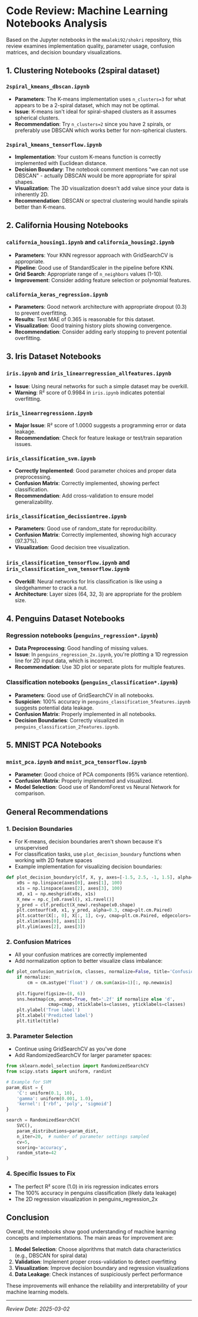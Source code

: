 # Code Review: Machine Learning Notebooks Analysis

Based on the Jupyter notebooks in the `mmaleki92/shokri` repository, this review examines implementation quality, parameter usage, confusion matrices, and decision boundary visualizations.

## 1. Clustering Notebooks (2spiral dataset)

### `2spiral_kmeans_dbscan.ipynb`
- **Parameters**: The K-means implementation uses `n_clusters=3` for what appears to be a 2-spiral dataset, which may not be optimal.
- **Issue**: K-means isn't ideal for spiral-shaped clusters as it assumes spherical clusters.
- **Recommendation**: Try `n_clusters=2` since you have 2 spirals, or preferably use DBSCAN which works better for non-spherical clusters.

### `2spiral_kmeans_tensorflow.ipynb`
- **Implementation**: Your custom K-means function is correctly implemented with Euclidean distance.
- **Decision Boundary**: The notebook comment mentions "we can not use DBSCAN" - actually DBSCAN would be more appropriate for spiral shapes.
- **Visualization**: The 3D visualization doesn't add value since your data is inherently 2D.
- **Recommendation**: DBSCAN or spectral clustering would handle spirals better than K-means.

## 2. California Housing Notebooks

### `california_housing1.ipynb` and `california_housing2.ipynb`
- **Parameters**: Your KNN regressor approach with GridSearchCV is appropriate.
- **Pipeline**: Good use of StandardScaler in the pipeline before KNN.
- **Grid Search**: Appropriate range of `n_neighbors` values (1-10).
- **Improvement**: Consider adding feature selection or polynomial features.

### `california_keras_regression.ipynb`
- **Parameters**: Good network architecture with appropriate dropout (0.3) to prevent overfitting.
- **Results**: Test MAE of 0.365 is reasonable for this dataset.
- **Visualization**: Good training history plots showing convergence.
- **Recommendation**: Consider adding early stopping to prevent potential overfitting.

## 3. Iris Dataset Notebooks

### `iris.ipynb` and `iris_linearregression_allfeatures.ipynb`
- **Issue**: Using neural networks for such a simple dataset may be overkill.
- **Warning**: R² score of 0.9984 in `iris.ipynb` indicates potential overfitting.

### `iris_linearregressionn.ipynb`
- **Major Issue**: R² score of 1.0000 suggests a programming error or data leakage.
- **Recommendation**: Check for feature leakage or test/train separation issues.

### `iris_classification_svm.ipynb`
- **Correctly Implemented**: Good parameter choices and proper data preprocessing.
- **Confusion Matrix**: Correctly implemented, showing perfect classification.
- **Recommendation**: Add cross-validation to ensure model generalizability.

### `iris_classification_decissiontree.ipynb`
- **Parameters**: Good use of random_state for reproducibility.
- **Confusion Matrix**: Correctly implemented, showing high accuracy (97.37%).
- **Visualization**: Good decision tree visualization.

### `iris_classification_tensorflow.ipynb` and `iris_classification_svm_tensorflow.ipynb`
- **Overkill**: Neural networks for Iris classification is like using a sledgehammer to crack a nut.
- **Architecture**: Layer sizes (64, 32, 3) are appropriate for the problem size.

## 4. Penguins Dataset Notebooks

### Regression notebooks (`penguins_regression*.ipynb`)
- **Data Preprocessing**: Good handling of missing values.
- **Issue**: In `penguins_regression_2x.ipynb`, you're plotting a 1D regression line for 2D input data, which is incorrect.
- **Recommendation**: Use 3D plot or separate plots for multiple features.

### Classification notebooks (`penguins_classification*.ipynb`)
- **Parameters**: Good use of GridSearchCV in all notebooks.
- **Suspicion**: 100% accuracy in `penguins_classification_5features.ipynb` suggests potential data leakage.
- **Confusion Matrix**: Properly implemented in all notebooks.
- **Decision Boundaries**: Correctly visualized in `penguins_classification_2features.ipynb`.

## 5. MNIST PCA Notebooks

### `mnist_pca.ipynb` and `mnist_pca_tensorflow.ipynb`
- **Parameter**: Good choice of PCA components (95% variance retention).
- **Confusion Matrix**: Properly implemented and visualized.
- **Model Selection**: Good use of RandomForest vs Neural Network for comparison.

## General Recommendations

### 1. Decision Boundaries
- For K-means, decision boundaries aren't shown because it's unsupervised
- For classification tasks, use `plot_decision_boundary` functions when working with 2D feature spaces
- Example implementation for visualizing decision boundaries:

```python
def plot_decision_boundary(clf, X, y, axes=[-1.5, 2.5, -1, 1.5], alpha=0.5, contour=True):
    x0s = np.linspace(axes[0], axes[1], 100)
    x1s = np.linspace(axes[2], axes[3], 100)
    x0, x1 = np.meshgrid(x0s, x1s)
    X_new = np.c_[x0.ravel(), x1.ravel()]
    y_pred = clf.predict(X_new).reshape(x0.shape)
    plt.contourf(x0, x1, y_pred, alpha=0.3, cmap=plt.cm.Paired)
    plt.scatter(X[:, 0], X[:, 1], c=y, cmap=plt.cm.Paired, edgecolors='k')
    plt.xlim(axes[0], axes[1])
    plt.ylim(axes[2], axes[3])
```

### 2. Confusion Matrices
- All your confusion matrices are correctly implemented
- Add normalization option to better visualize class imbalance:

```python
def plot_confusion_matrix(cm, classes, normalize=False, title='Confusion matrix', cmap=plt.cm.Blues):
    if normalize:
        cm = cm.astype('float') / cm.sum(axis=1)[:, np.newaxis]
    
    plt.figure(figsize=(8, 6))
    sns.heatmap(cm, annot=True, fmt='.2f' if normalize else 'd', 
                cmap=cmap, xticklabels=classes, yticklabels=classes)
    plt.ylabel('True label')
    plt.xlabel('Predicted label')
    plt.title(title)
```

### 3. Parameter Selection
- Continue using GridSearchCV as you've done
- Add RandomizedSearchCV for larger parameter spaces:

```python
from sklearn.model_selection import RandomizedSearchCV
from scipy.stats import uniform, randint

# Example for SVM
param_dist = {
    'C': uniform(0.1, 10),
    'gamma': uniform(0.001, 1.0),
    'kernel': ['rbf', 'poly', 'sigmoid']
}

search = RandomizedSearchCV(
    SVC(), 
    param_distributions=param_dist,
    n_iter=20,  # number of parameter settings sampled
    cv=5, 
    scoring='accuracy',
    random_state=42
)
```

### 4. Specific Issues to Fix
- The perfect R² score (1.0) in iris regression indicates errors
- The 100% accuracy in penguins classification (likely data leakage)
- The 2D regression visualization in penguins_regression_2x

## Conclusion

Overall, the notebooks show good understanding of machine learning concepts and implementations. The main areas for improvement are:

1. **Model Selection**: Choose algorithms that match data characteristics (e.g., DBSCAN for spiral data)
2. **Validation**: Implement proper cross-validation to detect overfitting
3. **Visualization**: Improve decision boundary and regression visualizations
4. **Data Leakage**: Check instances of suspiciously perfect performance

These improvements will enhance the reliability and interpretability of your machine learning models.

---
*Review Date: 2025-03-02*